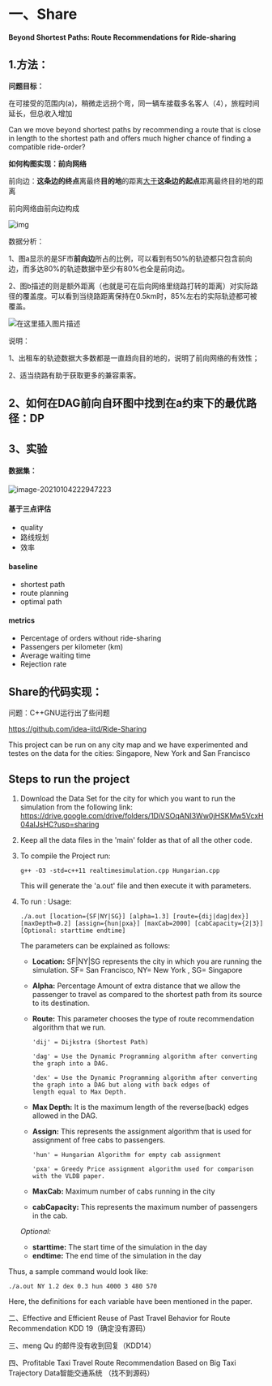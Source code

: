 # 一、Share

**Beyond Shortest Paths: Route Recommendations for Ride-sharing**

## 1.方法：

**问题目标：**

在可接受的范围内(a)，稍微走远拐个弯，同一辆车接载多名客人（4），旅程时间延长，但总收入增加

Can we move beyond shortest paths by recommending a route that is close in length to the shortest path and offers much higher chance of finding a compatible ride-order?

**如何构图实现：前向网络**

前向边：**这条边的终点**离最终**目的地**的距离<u>大于</u>**这条边的起点**距离最终目的地的距离

前向网络由前向边构成

![img](https://img-blog.csdnimg.cn/20200903220534640.png?x-oss-process=image/watermark,type_ZmFuZ3poZW5naGVpdGk,shadow_10,text_aHR0cHM6Ly9ibG9nLmNzZG4ubmV0L3FxXzM1NzgwMzE1,size_16,color_FFFFFF,t_70#pic_center)

数据分析：

1、图a显示的是SF市**前向边**所占的比例，可以看到有50%的轨迹都只包含前向边，而多达80%的轨迹数据中至少有80%也全是前向边。

2、图b描述的则是额外距离（也就是可在后向网络里绕路打转的距离）对实际路径的覆盖度。可以看到当绕路距离保持在0.5km时，85%左右的实际轨迹都可被覆盖。

![在这里插入图片描述](https://img-blog.csdnimg.cn/20200903220952574.png?x-oss-process=image/watermark,type_ZmFuZ3poZW5naGVpdGk,shadow_10,text_aHR0cHM6Ly9ibG9nLmNzZG4ubmV0L3FxXzM1NzgwMzE1,size_16,color_FFFFFF,t_70#pic_center)

说明：

1、出租车的轨迹数据大多数都是一直趋向目的地的，说明了前向网络的有效性；

2、适当绕路有助于获取更多的兼容乘客。

## 2、如何在DAG前向自环图中找到在a约束下的最优路径：DP

## 3、实验

#### 数据集：

![image-20210104222947223](C:\Users\lenovo\AppData\Roaming\Typora\typora-user-images\image-20210104222947223.png)

#### 基于三点评估

- quality
- 路线规划
- 效率

#### baseline

- shortest path
- route planning
- optimal path

#### metrics

- Percentage of orders without ride-sharing
- Passengers per kilometer (km)
- Average waiting time
- Rejection rate 

## Share的代码实现：

问题：C++GNU运行出了些问题

https://github.com/idea-iitd/Ride-Sharing

This project can be run on any city map and we have experimented and testes on the data for the cities: Singapore, New York and San Francisco

## Steps to run the project

1. Download the Data Set for the city for which you want to run the simulation from the following link: https://drive.google.com/drive/folders/1DiVSOqANI3Ww0jHSKMw5VcxH04aIJsHC?usp=sharing

2. Keep all the data files in the 'main' folder as that of all the other code.

3. To compile the Project run:

   ```
   g++ -O3 -std=c++11 realtimesimulation.cpp Hungarian.cpp
   ```

   This will generate the 'a.out' file and then execute it with parameters.

4. To run : Usage:

   ```
   ./a.out [location={SF|NY|SG}] [alpha=1.3] [route={dij|dag|dex}] [maxDepth=0.2] [assign={hun|pxa}] [maxCab=2000] [cabCapacity={2|3}] [Optional: starttime endtime]
   ```

   The parameters can be explained as follows:

   - **Location:** SF|NY|SG represents the city in which you are running the simulation. SF= San Francisco, NY= New York , SG= Singapore

   - **Alpha:** Percentage Amount of extra distance that we allow the passenger to travel as compared to the shortest path from its source to its destination.

   - **Route:** This parameter chooses the type of route recommendation algorithm that we run.

     ```
     'dij' = Dijkstra (Shortest Path)
     
     'dag' = Use the Dynamic Programming algorithm after converting the graph into a DAG.
     
     'dex' = Use the Dynamic Programming algorithm after converting the graph into a DAG but along with back edges of                length equal to Max Depth.
     ```

   - **Max Depth:** It is the maximum length of the reverse(back) edges allowed in the DAG.

   - **Assign:** This represents the assignment algorithm that is used for assignment of free cabs to passengers.

     ```
     'hun' = Hungarian Algorithm for empty cab assignment
     
     'pxa' = Greedy Price assignment algorithm used for comparison with the VLDB paper.
     ```

   - **MaxCab:** Maximum number of cabs running in the city

   - **cabCapacity:** This represents the maximum number of passengers in the cab.

   *Optional:*

   - **starttime:** The start time of the simulation in the day
   - **endtime:** The end time of the simulation in the day

Thus, a sample command would look like:

```
./a.out NY 1.2 dex 0.3 hun 4000 3 480 570
```

Here, the definitions for each variable have been mentioned in the paper.

二、Effective and Efficient Reuse of Past Travel Behavior for Route Recommendation KDD 19（确定没有源码）

三、meng Qu 的邮件没有收到回复（KDD14）

四、Profitable Taxi Travel Route Recommendation Based on Big Taxi Trajectory Data智能交通系统 （找不到源码）

